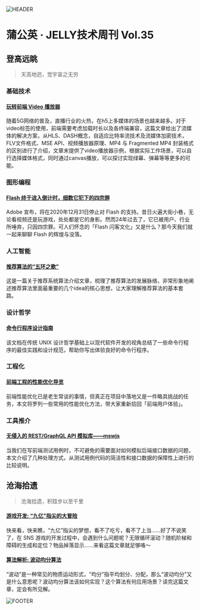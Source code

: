 ![HEADER](http://img14.360buyimg.com/ling/jfs/t1/145398/24/19665/207107/5fe15becEa01b9518/dda38b83836108ca.jpg)

# 蒲公英 · JELLY技术周刊 Vol.35

## 登高远眺

> 天高地迥，觉宇宙之无穷

### 基础技术

#### [玩转前端 Video 播放器](http://3.cn/100G-73V7)

随着5G网络的普及，直播行业的火热，在h5上多媒体的场景也越来越多。对于video标签的使用，前端需要考虑加载时长以及各终端兼容，这篇文章给出了流媒体的解决方案，从HLS、DASH概念，自适应比特率流技术及流媒体加密技术，FLV文件格式、MSE API、视频播放器原理、MP4 与 Fragmented MP4 封装格式的区别进行了介绍，文章末提供了video播放器示例，根据实际工作场景，可以自行选择媒体格式，同时通过canvas播放，可以探讨实现绿幕、弹幕等等更多的可能。

### 图形编程

#### [Flash 终于进入倒计时，细数它犯下的四宗罪](http://3.cn/-100G73V8)

Adobe 宣布，将在2020年12月31日停止对 Flash 的支持。昔日火遍大街小巷，无论看视频还是玩游戏，处处都是它的身影。然而24年过去了，它已被用户、行业所唾弃，只因四宗罪。可人们怀念的「Flash 闪客文化」又是什么？那今天我们就一起来聊聊 Flash 的辉煌与没落。

### 人工智能

#### [推荐算法的“五环之歌”](http://3.cn/100G753-r)

这是一篇关于推荐系统算法介绍文章，梳理了推荐算法的发展脉络，非常形象地阐述推荐算法里面最重要的几个idea的核心思想，让大家理解推荐算法的基本套路。

### 设计哲学

#### [命令行程序设计指南](http://http://3.cn/179g2c-p)

该文档在传统 UNIX 设计哲学基础上以现代软件开发的视角总结了一些命令行程序的最佳实践和设计规范，帮助你写出体验良好的命令行程序。

### 工程化

#### [前端工程的性能优化导览](http://3.cn/1-00G74CP)

前端性能优化已是老生常谈的事情，但真正在项目中落地又是一件略具挑战的任务，本文将罗列一些常用的性能优化方法，带大家重新拾回「前端用户体验」。

### 工具推介

#### [无侵入的 REST/GraphQL API 模拟库——mswjs](http://3.cn/100G74-CO)

当我们在写前端测试用例时，不可避免的需要面对如何模拟后端接口数据的问题，本文介绍了几种处理方式，从测试用例代码的简洁性和接口数据的保障性上进行的比较说明。

## 沧海拾遗

> 沧海拾遗，积跬步以至千里

#### [游戏开发: “九亿”指尖的大冒险](http://3.cn/10-0G7tL8)

快来看，快来瞧，“九亿”指尖的梦想，看不了吃亏，看不了上当……好了不说笑了，在 SNS 游戏的开发过程中，会遇到什么问题呢？无限循环滚动？随机阶梯和障碍的生成和定位？物品掉落显示……来看这篇文章就足够咯～

#### [算法解析: 波动均分算法](http://3.cn/10-0G7tL9)

“波动”是一种常见的物质运动形式，“均分”指平均划分、分配，那么“波动均分”又是什么意思呢？波动均分算法该如何实现？这个算法有何应用场景？读完这篇文章，定会有所见解。

![FOOTER](https://img20.360buyimg.com/ling/jfs/t1/93326/34/18555/167361/5e946665E13c912ae/9a8405dd8be2dad4.jpg)